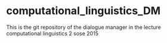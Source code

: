 # computational_linguistics_DM
This is the git repository of the dialogue manager in the lecture computational linguistics 2 sose 2015
